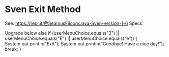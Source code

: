 # Sven Exit Method
 See: https://repl.it/@SeamusFiloon/Java-Sven-version-1-6
 Specs:



Upgrade below
else if (userMenuChoice.equals("3") || userMenuChoice.equals("E") || userMenuChoice.equals("e"))
      {
       System.out.println("Exit");
       System.out.println("Goodbye! Have a nice day!");
       break;
      }
